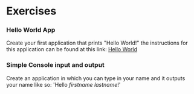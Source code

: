 # Exercises 


### Hello World App

Create your first application that prints "Hello World!"
the instructions for this application can be found at this link:
[Hello World](https://github.com/HarounAhmad/JavaWorkshop/tree/main/Workshop/FirstApplication)


### Simple Console input and output

Create an application in which you can type in your name and it outputs your name like so: 'Hello *firstname* *lastname*!'
